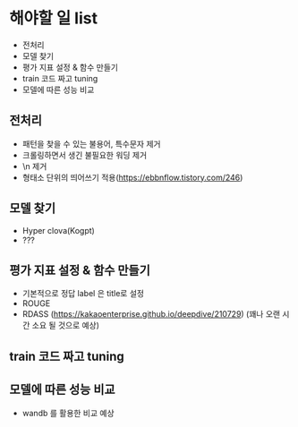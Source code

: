 # 해야할 일 list

- 전처리
- 모델 찾기
- 평가 지표 설정 & 함수 만들기
- train 코드 짜고 tuning
- 모델에 따른 성능 비교

## 전처리

- 패턴을 찾을 수 있는 불용어, 특수문자 제거
- 크롤링하면서 생긴 불필요한 워딩 제거
- \n 제거
- 형태소 단위의 띄어쓰기 적용(https://ebbnflow.tistory.com/246)

## 모델 찾기

- Hyper clova(Kogpt)
- ???

## 평가 지표 설정 & 함수 만들기

- 기본적으로 정답 label 은 title로 설정
- ROUGE
- RDASS (https://kakaoenterprise.github.io/deepdive/210729) (꽤나 오랜 시간 소요 될 것으로 예상)

## train 코드 짜고 tuning

## 모델에 따른 성능 비교

- wandb 를 활용한 비교 예상
